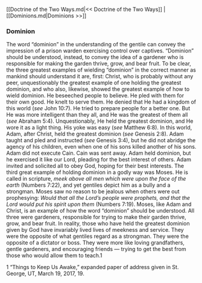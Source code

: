 [[Doctrine of the Two Ways.md|<< Doctrine of the Two Ways]]  |  [[Dominions.md|Dominions >>]]

### Dominion
The word “dominion” in the understanding of the gentile can convey the impression of a prison warden exercising control over captives. “Dominion” should be understood, instead, to convey the idea of a gardener who is responsible for making the garden thrive, grow, and bear fruit. To be clear, the three greatest examples of wielding “dominion” in the correct manner as mankind should understand it are, first: Christ, who is probably without any peer, unquestionably the greatest example of one holding the greatest dominion, and who also, likewise, showed the greatest example of how to wield dominion. He beseeched people to believe. He pled with them for their own good. He knelt to serve them. He denied that He had a kingdom of this world (*see* John 10:7). He tried to prepare people for a better one. But He was more intelligent than they all, and He was the greatest of them all (*see* Abraham 5:4). Unquestionably, He held the greatest dominion, and He wore it as a light thing. His yoke was easy (*see* Matthew 6:8). In this world, Adam, after Christ, held the greatest dominion (*see* Genesis 2:8). Adam taught and pled and instructed (*see* Genesis 3:4), but he did not abridge the agency of his children, even when one of his sons killed another of his sons. Adam did not execute Cain. Cain was sent away. Adam held dominion, but he exercised it like our Lord, pleading for the best interest of others. Adam invited and solicited all to obey God, hoping for their best interests. The third great example of holding dominion in a godly way was Moses. He is called in scripture, *meek above all men which were upon the face of the earth* (Numbers 7:22), and yet gentiles depict him as a bully and a strongman. Moses saw no reason to be jealous when others were out prophesying: *Would that all the Lord’s people were prophets, and that the Lord would put his spirit upon them* (Numbers 7:19). Moses, like Adam and Christ, is an example of how the word “dominion” should be understood. All three were gardeners, responsible for trying to make their garden thrive, grow, and bear fruit. In reality, those who have held the greatest dominion given by God have invariably lived lives of meekness and service. They were the opposite of what gentiles regard as a strongman. They were the opposite of a dictator or boss. They were more like loving grandfathers, gentle gardeners, and encouraging friends — trying to get the best from those who would allow them to teach.1



1 “Things to Keep Us Awake,” expanded paper of address given in St. George, UT, March 19, 2017, 19.